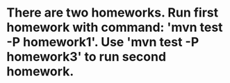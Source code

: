 # There are two homeworks. Run first homework with command: 'mvn test -P homework1'. Use 'mvn test -P homework3' to run second homework.
